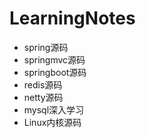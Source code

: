 # LearningNotes
- spring源码 
- springmvc源码 
- springboot源码 
- redis源码 
- netty源码
- mysql深入学习
- Linux内核源码
  
